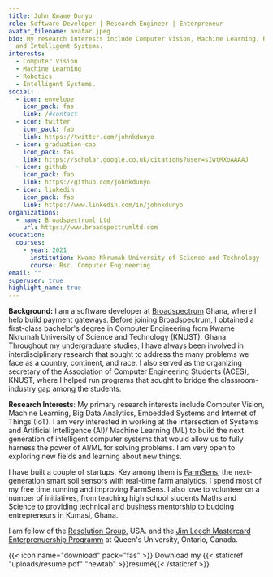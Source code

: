 ```yaml
---
title: John Kwame Dunyo
role: Software Developer | Research Engineer | Enterpreneur
avatar_filename: avatar.jpeg
bio: My research interests include Computer Vision, Machine Learning, Robotics
  and Intelligent Systems.
interests:
  - Computer Vision
  - Machine Learning
  - Robotics
  - Intelligent Systems.
social:
  - icon: envelope
    icon_pack: fas
    link: /#contact
  - icon: twitter
    icon_pack: fab
    link: https://twitter.com/johnkdunyo
  - icon: graduation-cap
    icon_pack: fas
    link: https://scholar.google.co.uk/citations?user=sIwtMXoAAAAJ
  - icon: github
    icon_pack: fab
    link: https://github.com/johnkdunyo
  - icon: linkedin
    icon_pack: fab
    link: https://www.linkedin.com/in/johnkdunyo
organizations:
  - name: Broadspectruml Ltd
    url: https://www.broadspectrumltd.com
education:
  courses:
    - year: 2021
      institution: Kwame Nkrumah University of Science and Technology
      course: Bsc. Computer Engineering
email: ""
superuser: true
highlight_name: true
---
```

**Background:** I am a software developer at [Broadspectrum](https://broadspectrumdigitalpayments.com/) Ghana, where I help build payment gateways. Before joining Broadspectrum, I obtained a first-class bachelor's degree in Computer Engineering from Kwame Nkrumah University of Science and Technology (KNUST), Ghana. Throughout my undergraduate studies, I have always been involved in interdisciplinary research that sought to address the many problems we face as a country, continent, and race. I also served as the organizing secretary of the Association of Computer Engineering Students (ACES), KNUST, where I helped run programs that sought to bridge the classroom-industry gap among the students.

**Research Interests**: My primary research interests include Computer Vision, Machine Learning, Big Data Analytics, Embedded Systems and Internet of Things (IoT). I am very interested in working at the intersection of Systems and Artificial Intelligence (AI)/ Machine Learning (ML) to build the next generation of intelligent computer systems that would allow us to fully harness the power of AI/ML for solving problems. I am very open to exploring new fields and learning about new things.

I have built a couple of startups. Key among them is [FarmSens](http://farmsens.netlify.app/), the next-generation smart soil sensors with real-time farm analytics. I spend most of my free time running and improving FarmSens. I also love to volunteer on a number of initiatives, from teaching high school students Maths and Science to providing technical and business mentorship to budding entrepreneurs in Kumasi, Ghana.

I am fellow of the [Resolution Group](https://resolutionproject.org/fellows/john-kwame-dunyo/), USA. and the [Jim Leech Mastercard Enterprenuership Programm](https://www.queensu.ca/gazette/stories/application-period-now-open-jim-leech-mastercard-foundation-fellowships) at Queen's University, Ontario, Canada.



{{< icon name="download" pack="fas" >}} Download my {{< staticref "uploads/resume.pdf" "newtab" >}}resumé{{< /staticref >}}.